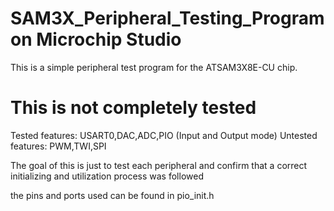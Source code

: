 # SAM3X_Peripheral_Testing_Program on Microchip Studio

This is a simple peripheral test program for the ATSAM3X8E-CU chip. 

# This is not completely tested
Tested features:
USART0,DAC,ADC,PIO (Input and Output mode)
Untested features:
PWM,TWI,SPI

The goal of this is just to test each peripheral and confirm that a correct initializing and utilization process was followed

the pins and ports used can be found in pio_init.h




